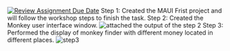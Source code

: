 [![Review Assignment Due Date](https://classroom.github.com/assets/deadline-readme-button-24ddc0f5d75046c5622901739e7c5dd533143b0c8e959d652212380cedb1ea36.svg)](https://classroom.github.com/a/2sgFLH94)
Step 1:
Created the MAUI Frist project and will follow the workshop steps to finish the task.
Step 2: 
Created the Monkey user interface window.
 ![attached the output of the step 2](C:\Users\LAHARI\source\repos\cs797r-project1-workshop-laharip10\MonkeyFinder\Resources\Images\rme1.PNG)
Step 3:
Performed the display of monkey finder with different money located in different places.
![step3](C:\Users\LAHARI\source\repos\cs797r-project1-workshop-laharip10\MonkeyFinder\Resources\Images\r233.PNG)

